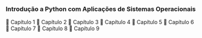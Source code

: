 ### Introdução a Python com Aplicações de Sistemas Operacionais

📗 Capítulo 1
📘 Capítulo 2
📙 Capítulo 3
📗 Capítulo 4
📘 Capítulo 5
📙 Capítulo 6
📗 Capítulo 7
📘 Capítulo 8
📙 Capítulo 9


<!--
**peoolivro/peoolivro** is a ✨ _special_ ✨ repository because its `README.md` (this file) appears on your GitHub profile.

Here are some ideas to get you started:

- 🔭 I’m currently working on ...
- 🌱 I’m currently learning ...
- 👯 I’m looking to collaborate on ...
- 🤔 I’m looking for help with ...
- 💬 Ask me about ...
- 📫 How to reach me: ...
- 😄 Pronouns: ...
- ⚡ Fun fact: ...
-->
